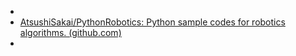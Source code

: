 - 
- [AtsushiSakai/PythonRobotics: Python sample codes for robotics algorithms. (github.com)](https://github.com/AtsushiSakai/PythonRobotics)
- 
